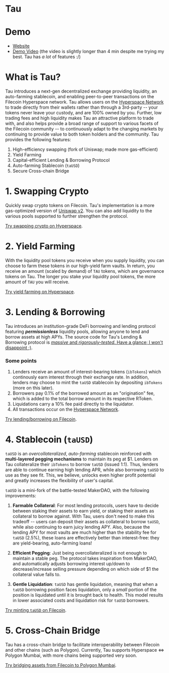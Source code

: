 # Tau

# Demo

* [Website](https://tau-fvm.vercel.app/)
* [Demo Video](https://drive.google.com/drive/folders/1kasMsK-y-ZDmV1K2toHj9C0JEtjmqIM0?usp=share_link) (the video is slightly longer than 4 min despite me trying my best. Tau has *a lot* of features :/)


# What is Tau?

Tau introduces a next-gen decentralized exchange providing liquidity, an auto-farming stablecoin, and enabling peer-to-peer transactions on the Filecoin Hyperspace network. 
Tau allows users on the [Hyperspace Network](https://fvm.filecoin.io/) to trade directly from their wallets rather than through a 3rd-party -- your tokens never leave your custody, and are 100% owned by you. Further, low trading fees and high liquidity makes Tau an attractive platform to trade with, and also helps provide a broad range of support to various facets of the Filecoin community -- to continuously adapt to the changing markets by continuing to provide value to both token holders and the community. Tau provides the following features:

1. High-efficiency swapping (fork of Uniswap; made more gas-efficient)
2. Yield Farming
3. Capital-efficient Lending & Borrowing Protocol
4. Auto-farming Stablecoin (`taUSD`)
5. Secure Cross-chain Bridge


# 1. Swapping Crypto

Quickly swap crypto tokens on Filecoin. Tau's implementation is a more gas-optimized version of [Uniswap v2](https://uniswap.org/blog/uniswap-v2). You can also add liquidity to the various pools supported to further strengthen the protocol. 


[Try swapping crypto on Hyperspace](https://tau-fvm.vercel.app/en/exchange/swap).



# 2. Yield Farming

With the liquidity pool tokens you receive when you supply liquidity, you can choose to farm these tokens in our high-yield farm vaults. In return, you receive an amount (scaled by demand) of `TAU` tokens, which are governance tokens on Tau. The longer you stake your liquidity pool tokens, the more amount of `TAU` you will receive.


[Try yield farming on Hyperspace](https://tau-fvm.vercel.app/farm).



# 3. Lending & Borrowing

Tau introduces an institution-grade DeFi borrowing and lending protocol featuring ***permissionless*** liquidity pools, allowing anyone to lend and borrow assets at high APYs. The source code for Tau's Lending & Borrowing protocol is [*massive* and *rigorously-tested*. Have a glance; I won't disappoint ;)](https://github.com/ozeliger/tau/blob/dev/contracts/contracts/vaults/TauVault.sol).


### Some points

1. Lenders receive an amount of interest-bearing tokens (`ibTokens`) which continously earn interest through their exchange rate. In addition, lenders may choose to mint the `taUSD` stablecoin by depositing `ibTokens` (more on this later).
1. Borrowers pay 0.1% of the borrowed amount as an "origination" fee, which is added to the total borrow amount in its respective RToken.
2. Liquidations carry a 10% fee paid directly to the liquidator.
3. All transactions occur on the [Hyperspace Network](https://fvm.filecoin.io/).


[Try lending/borrowing on Filecoin](https://tau-fvm.vercel.app/lend).


# 4. Stablecoin (`taUSD`)

`taUSD` is an *overcollateralized*, *auto-farming* stablecoin reinforced with **multi-layered pegging mechanisms** to maintain its peg at $1. Lenders on Tau collateralize their `ibTokens` to borrow `taUSD` (issued 1:1). Thus, lenders are able to continue earning high lending APR, while also borrowing `taUSD` to use as they see fit. This, we believe, unlocks even higher profit potential and greatly increases the flexibility of user's capital. 

`taUSD` is a mini-fork of the battle-tested MakerDAO, with the following improvements:

1. **Farmable Collateral**: For most lending protocols, users have to decide between staking their assets to earn yield, or staking their assets as collateral to borrow against. With Tau, users don't need to make this tradeoff -- users can deposit their assets as collateral to borrow `taUSD`, while also continuing to earn juicy lending APY. Also, because the lending APY for most vaults are much higher than the stability fee for `taUSD` (2.5%), these loans are effectively better than interest-free: they are yield-bearing, auto-farming loans!

2. **Efficient Pegging**: Just being overcollateralized is not enough to maintain a stable peg. The protocol takes inspiration from MakerDAO, and automatically adjusts borrowing interest up/down to decrease/increase selling pressure depending on which side of $1 the collateral value falls to.

3. **Gentle Liquidation**: `taUSD` has gentle liquidation, meaning that when a `taUSD` borrowing position faces liquidation, only a *small* portion of the position is liquidated until it is brought back to health. This model results in lower associated costs and liquidation risk for `taUSD` borrowers.

[Try minting `taUSD` on Filecoin](https://tau-fvm.vercel.app/stablecoin).


# 5. Cross-Chain Bridge

Tau has a cross-chain bridge to facilitate interoperability between Filecoin and other chains (such as Polygon). Currently, Tau supports Hyperspace <=> Polygon Mumbai, with more chains being supported very soon.

[Try bridging assets from Filecoin to Polygon Mumbai](https://tau-fvm.vercel.app/bridge).